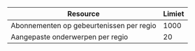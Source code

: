 | Resource | Limiet |
| --- | --- |
| Abonnementen op gebeurtenissen per regio |1000 |
| Aangepaste onderwerpen per regio |20 |